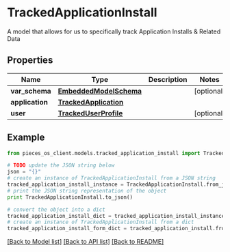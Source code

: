# TrackedApplicationInstall

A model that allows for us to specifically track Application Installs & Related Data

## Properties

Name | Type | Description | Notes
------------ | ------------- | ------------- | -------------
**var_schema** | [**EmbeddedModelSchema**](EmbeddedModelSchema.md) |  | [optional] 
**application** | [**TrackedApplication**](TrackedApplication.md) |  | 
**user** | [**TrackedUserProfile**](TrackedUserProfile.md) |  | [optional] 

## Example

```python
from pieces_os_client.models.tracked_application_install import TrackedApplicationInstall

# TODO update the JSON string below
json = "{}"
# create an instance of TrackedApplicationInstall from a JSON string
tracked_application_install_instance = TrackedApplicationInstall.from_json(json)
# print the JSON string representation of the object
print TrackedApplicationInstall.to_json()

# convert the object into a dict
tracked_application_install_dict = tracked_application_install_instance.to_dict()
# create an instance of TrackedApplicationInstall from a dict
tracked_application_install_form_dict = tracked_application_install.from_dict(tracked_application_install_dict)
```
[[Back to Model list]](../README.md#documentation-for-models) [[Back to API list]](../README.md#documentation-for-api-endpoints) [[Back to README]](../README.md)


